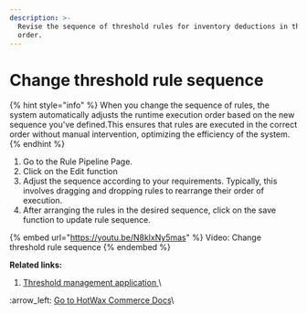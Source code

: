```yaml
---
description: >-
  Revise the sequence of threshold rules for inventory deductions in the desired
  order.
---
```


# Change threshold rule sequence

{% hint style="info" %}
When you change the sequence of rules, the system automatically adjusts the runtime execution order based on the new sequence you've defined.This ensures that rules are executed in the correct order without manual intervention, optimizing the efficiency of the system.
{% endhint %}

1. Go to the Rule Pipeline Page.
2. Click on the Edit function
3. Adjust the sequence according to your requirements. Typically, this involves dragging and dropping rules to rearrange their order of execution.
4. After arranging the rules in the desired sequence, click on the save function to update rule sequence.



{% embed url="https://youtu.be/N8klxNy5mas" %}
Video: Change threshold rule sequence
{% endembed %}



**Related links:**

1. [Threshold management application ](http://127.0.0.1:5000/s/WoOehPvuUvxQygGoR81q/workflow/threshold-management)\


:arrow\_left: [Go to HotWax Commerce Docs](http://127.0.0.1:5000/o/l53nGvPQLhOHrKCP9HTG/s/TefRnbhmBjhScpq172vl/)\




